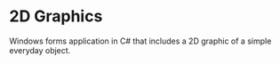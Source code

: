 # 2D Graphics
 Windows forms application in C# that includes a 2D graphic of a simple everyday object.
